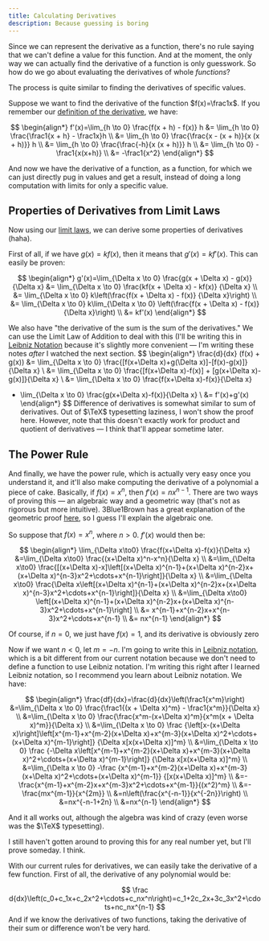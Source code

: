 ```yaml
---
title: Calculating Derivatives
description: Because guessing is boring
---
```


Since we can represent the derivative as a function, there's no rule saying that we can't define a value for this function. And at the moment, the only way we can actually find the derivative of a function is only guesswork. So how do we go about evaluating the derivatives of whole *functions*?

The process is quite similar to finding the derivatives of specific values.

Suppose we want to find the derivative of the function $f(x)=\frac1x$. If you remember our [definition of the derivative](./what-is-the-derivative), we have:

$$
\begin{align*}
f'(x)=\lim_{h \to 0} \frac{f(x + h) - f(x)} h
&= \lim_{h \to 0} \frac{\frac1{x + h} - \frac1x}h \\
&= \lim_{h \to 0} \frac{\frac{x - (x + h)}{x (x + h)}} h \\
&= \lim_{h \to 0} \frac{\frac{-h}{x (x + h)}} h \\
&= \lim_{h \to 0} -\frac1{x(x+h)} \\
&= -\frac1{x^2}
\end{align*}
$$

And now we have the derivative of a function, as a function, for which we can just directly pug in values and get a result, instead of doing a long computation with limits for only a specific value.

## Properties of Derivatives from Limit Laws

Now using our [limit laws](../unit0-limits/introduction-to-limits#some-properties-of-limits), we can derive some properties of derivatives (haha).

First of all, if we have $g(x)=kf(x)$​, then it means that $g'(x)=kf'(x)$​. This can easily be proven:

$$
\begin{align*}
g'(x)=\lim_{\Delta x \to 0} \frac{g(x + \Delta x) - g(x)} {\Delta x}
&= \lim_{\Delta x \to 0} \frac{kf(x + \Delta x) - kf(x)} {\Delta x} \\
&= \lim_{\Delta x \to 0} k\left(\frac{f(x + \Delta x) - f(x)} {\Delta x}\right) \\
&= \lim_{\Delta x \to 0} k\lim_{\Delta x \to 0} \left(\frac{f(x + \Delta x) - f(x)} {\Delta x}\right) \\
&= kf'(x)
\end{align*}
$$

We also have "the derivative of the sum is the sum of the derivatives." We can use the Limit Law of Addition to deal with this (I'll be writing this in [Leibniz Notation](./leibniz-notation) because it's slightly more convenient — I'm writing these notes *after* I watched the next section. 
$$
\begin{align*}
\frac{d}{dx} (f(x) + g(x))
&= \lim_{\Delta x \to 0} \frac{[f(x+\Delta x)+g(\Delta x)]-[f(x)-g(x)]}{\Delta x} \\
&= \lim_{\Delta x \to 0} \frac{[f(x+\Delta x)-f(x)] + [g(x+\Delta x)-g(x)]}{\Delta x} \\
&= \lim_{\Delta x \to 0} \frac{f(x+\Delta x)-f(x)}{\Delta x}
 + \lim_{\Delta x \to 0} \frac{g(x+\Delta x)-f(x)}{\Delta x} \\
&= f'(x)+g'(x)
\end{align*}
$$
Difference of derivatives is somewhat similar to sum of derivatives. Out of $\TeX$​​ typesetting laziness, I won't show the proof here. However, note that this doesn't exactly work for product and quotient of derivatives — I think that'll appear sometime later.

## The Power Rule

And finally, we have the power rule, which is actually very easy once you understand it, and it'll also make computing the derivative of a polynomial a piece of cake. Basically, if $f(x)=	x^n$​, then $f'(x)=nx^{n-1}$​. There are two ways of proving this — an algebraic way and a geometric way (that's not as rigorous but more intuitive). 3Blue1Brown has a great explanation of the geometric proof [here](https://www.youtube.com/watch?v=S0_qX4VJhMQ&list=PLZHQObOWTQDMsr9K-rj53DwVRMYO3t5Yr&index=3), so I guess I'll explain the algebraic one.

So suppose that $f(x)=x^n$​, where $n>0$. $f'(x)$ would then be:

$$
\begin{align*}
\lim_{\Delta x\to0} \frac{f(x+\Delta x)-f(x)}{\Delta x}
&=\lim_{\Delta x\to0} \frac{(x+\Delta x)^n-x^n}{\Delta x} \\
&=\lim_{\Delta x\to0} \frac{[(x+\Delta x)-x]\left[(x+\Delta x)^{n-1}+(x+\Delta x)^{n-2}x+(x+\Delta x)^{n-3}x^2+\cdots+x^{n-1}\right]}{\Delta x} \\
&=\lim_{\Delta x\to0} \frac{\Delta x\left[(x+\Delta x)^{n-1}+(x+\Delta x)^{n-2}x+(x+\Delta x)^{n-3}x^2+\cdots+x^{n-1}\right]}{\Delta x} \\
&=\lim_{\Delta x\to0} \left[(x+\Delta x)^{n-1}+(x+\Delta x)^{n-2}x+(x+\Delta x)^{n-3}x^2+\cdots+x^{n-1}\right] \\
&= x^{n-1}+x^{n-2}x+x^{n-3}x^2+\cdots+x^{n-1} \\
&= nx^{n-1}
\end{align*}
$$

Of course, if $n=0$, we just have $f(x)=1$, and its derivative is obviously zero

Now if we want $n<0$, let $m=-n$​. I'm going to write this in [Leibniz notation](./leibniz-notation), which is a bit different from our current notation because we don't need to define a function to use Leibniz notation. I'm writing this right after I learned Leibniz notation, so I recommend you learn about Leibniz notation. We have:

$$
\begin{align*}
\frac{df}{dx}=\frac{d}{dx}\left(\frac1{x^m}\right)
&=\lim_{\Delta x \to 0} \frac{\frac1{(x + \Delta x)^m} - \frac1{x^m}}{\Delta x} \\
&=\lim_{\Delta x \to 0} \frac{\frac{x^m-(x+\Delta x)^m}{x^m(x + \Delta x)^m}}{\Delta x} \\
&=\lim_{\Delta x \to 0} \frac
{\left[x-(x+\Delta x)\right]\left[x^{m-1}+x^{m-2}(x+\Delta x)+x^{m-3}(x+\Delta x)^2+\cdots+(x+\Delta x)^{m-1}\right]}
{\Delta x[x(x+\Delta x)]^m} \\
&=\lim_{\Delta x \to 0} \frac
{-\Delta x\left[x^{m-1}+x^{m-2}(x+\Delta x)+x^{m-3}(x+\Delta x)^2+\cdots+(x+\Delta x)^{m-1}\right]}
{\Delta x[x(x+\Delta x)]^m} \\
&=\lim_{\Delta x \to 0} -\frac
{x^{m-1}+x^{m-2}(x+\Delta x)+x^{m-3}(x+\Delta x)^2+\cdots+(x+\Delta x)^{m-1}}
{[x(x+\Delta x)]^m} \\
&=-\frac{x^{m-1}+x^{m-2}x+x^{m-3}x^2+\cdots+x^{m-1}}{(x^2)^m} \\
&=-\frac{mx^{m-1}}{x^{2m}} \\
&=n\left(\frac{x^{-n-1}}{x^{-2n}}\right) \\
&=nx^{-n-1+2n} \\
&=nx^{n-1}
\end{align*}
$$

And it all works out, although the algebra was kind of crazy (even worse was the $\TeX$ typesetting).

I still haven't gotten around to proving this for any real number yet, but I'll prove someday. I think.

With our current rules for derivatives, we can easily take the derivative of a few function. First of all, the derivative of any polynomial would be:

$$
\frac d{dx}\left(c_0+c_1x+c_2x^2+\cdots+c_nx^n\right)=c_1+2c_2x+3c_3x^2+\cdots+nc_nx^{n-1}
$$
And if we know the derivatives of two functions, taking the derivative of their sum or difference won't be very hard.
